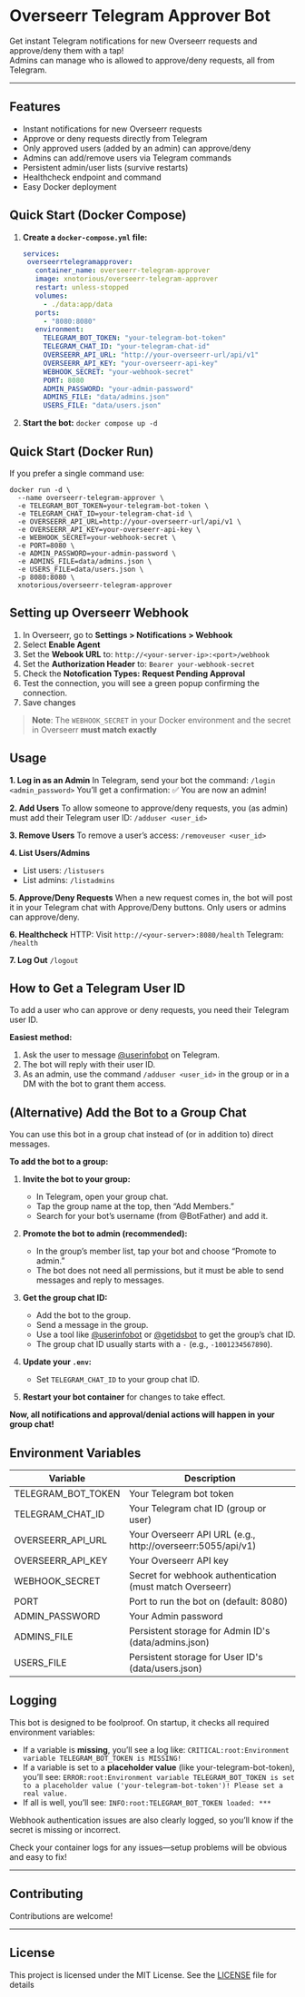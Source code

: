 # Overseerr Telegram Approver Bot

Get instant Telegram notifications for new Overseerr requests and approve/deny them with a tap!  
Admins can manage who is allowed to approve/deny requests, all from Telegram.

---

## Features

- Instant notifications for new Overseerr requests
- Approve or deny requests directly from Telegram
- Only approved users (added by an admin) can approve/deny
- Admins can add/remove users via Telegram commands
- Persistent admin/user lists (survive restarts)
- Healthcheck endpoint and command
- Easy Docker deployment

## Quick Start (Docker Compose)

1. **Create a `docker-compose.yml` file:**

   ```yaml
   services:
    overseerrtelegramapprover:
      container_name: overseerr-telegram-approver
      image: xnotorious/overseerr-telegram-approver
      restart: unless-stopped
      volumes:
        - ./data:app/data
      ports:
        - "8080:8080"
      environment:
        TELEGRAM_BOT_TOKEN: "your-telegram-bot-token"
        TELEGRAM_CHAT_ID: "your-telegram-chat-id"
        OVERSEERR_API_URL: "http://your-overseerr-url/api/v1"
        OVERSEERR_API_KEY: "your-overseerr-api-key"
        WEBHOOK_SECRET: "your-webhook-secret"
        PORT: 8080
        ADMIN_PASSWORD: "your-admin-password"
        ADMINS_FILE: "data/admins.json"
        USERS_FILE: "data/users.json"
   ```

2. **Start the bot:**
```docker compose up -d```

## Quick Start (Docker Run)
If you prefer a single command use: 
```
docker run -d \
  --name overseerr-telegram-approver \
  -e TELEGRAM_BOT_TOKEN=your-telegram-bot-token \
  -e TELEGRAM_CHAT_ID=your-telegram-chat-id \
  -e OVERSEERR_API_URL=http://your-overseerr-url/api/v1 \
  -e OVERSEERR_API_KEY=your-overseerr-api-key \
  -e WEBHOOK_SECRET=your-webhook-secret \
  -e PORT=8080 \
  -e ADMIN_PASSWORD=your-admin-password \
  -e ADMINS_FILE=data/admins.json \
  -e USERS_FILE=data/users.json \
  -p 8080:8080 \
  xnotorious/overseerr-telegram-approver
```

## Setting up Overseerr Webhook
1. In Overseerr, go to **Settings > Notifications > Webhook**
2. Select **Enable Agent**
3. Set the **Webook URL** to:
```http://<your-server-ip>:<port>/webhook```
4. Set the **Authorization Header** to:
 ```Bearer your-webhook-secret```
5. Check the **Notofication Types:** **Request Pending Approval**
6. Test the connection, you will see a green popup confirming the connection.
7. Save changes

> **Note**: The ```WEBHOOK_SECRET``` in your Docker environment and the secret in Overseerr **must match exactly**

## Usage
**1. Log in as an Admin**
In Telegram, send your bot the command:
```/login <admin_password>```
You’ll get a confirmation:
✅ You are now an admin!

**2. Add Users**
To allow someone to approve/deny requests, you (as admin) must add their Telegram user ID:
```/adduser <user_id>```

**3. Remove Users**
To remove a user’s access:
```/removeuser <user_id>```

**4. List Users/Admins**
- List users: ```/listusers```
- List admins: ```/listadmins```

**5. Approve/Deny Requests**
When a new request comes in, the bot will post it in your Telegram chat with Approve/Deny buttons.
Only users or admins can approve/deny.

**6. Healthcheck**
HTTP: Visit ```http://<your-server>:8080/health```
Telegram: ```/health```

**7. Log Out**
```/logout```

## How to Get a Telegram User ID

To add a user who can approve or deny requests, you need their Telegram user ID.

**Easiest method:**
1. Ask the user to message [@userinfobot](https://t.me/userinfobot) on Telegram.
2. The bot will reply with their user ID.
3. As an admin, use the command `/adduser <user_id>` in the group or in a DM with the bot to grant them access.

## (Alternative) Add the Bot to a Group Chat

You can use this bot in a group chat instead of (or in addition to) direct messages.

**To add the bot to a group:**

1. **Invite the bot to your group:**
   - In Telegram, open your group chat.
   - Tap the group name at the top, then “Add Members.”
   - Search for your bot’s username (from @BotFather) and add it.

2. **Promote the bot to admin (recommended):**
   - In the group’s member list, tap your bot and choose “Promote to admin.”
   - The bot does not need all permissions, but it must be able to send messages and reply to messages.

3. **Get the group chat ID:**
   - Add the bot to the group.
   - Send a message in the group.
   - Use a tool like [@userinfobot](https://t.me/userinfobot) or [@getidsbot](https://t.me/getidsbot) to get the group’s chat ID.
   - The group chat ID usually starts with a `-` (e.g., `-1001234567890`).

4. **Update your `.env`:**
   - Set `TELEGRAM_CHAT_ID` to your group chat ID.

5. **Restart your bot container** for changes to take effect.

**Now, all notifications and approval/denial actions will happen in your group chat!**

## Environment Variables

| **Variable**       | **Description**                                             |
|--------------------|-------------------------------------------------------------|
| TELEGRAM_BOT_TOKEN | Your Telegram bot token                                     |
| TELEGRAM_CHAT_ID   | Your Telegram chat ID (group or user)                       |
| OVERSEERR_API_URL  | Your Overseerr API URL (e.g., http://overseerr:5055/api/v1) |
| OVERSEERR_API_KEY  | Your Overseerr API key                                      |
| WEBHOOK_SECRET     | Secret for webhook authentication (must match Overseerr)    |
| PORT               | Port to run the bot on (default: 8080)                      |
| ADMIN_PASSWORD     | Your Admin password                                         |
| ADMINS_FILE        | Persistent storage for Admin ID's (data/admins.json)        |
| USERS_FILE         | Persistent storage for User ID's (data/users.json)          |

## Logging
This bot is designed to be foolproof. On startup, it checks all required environment variables:

- If a variable is **missing**, you’ll see a log like:
```CRITICAL:root:Environment variable TELEGRAM_BOT_TOKEN is MISSING!```
- If a variable is set to a **placeholder value** (like your-telegram-bot-token), you’ll see:
```ERROR:root:Environment variable TELEGRAM_BOT_TOKEN is set to a placeholder value ('your-telegram-bot-token')! Please set a real value.```
- If all is well, you’ll see:
```INFO:root:TELEGRAM_BOT_TOKEN loaded: ***```

Webhook authentication issues are also clearly logged, so you’ll know if the secret is missing or incorrect.

Check your container logs for any issues—setup problems will be obvious and easy to fix!

---
## Contributing
Contributions are welcome! 

---
## License
This project is licensed under the MIT License. See the [LICENSE](https://github.com/bverwijst/OverseerrTelegramApprover/blob/main/LICENSE) file for details